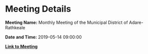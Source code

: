 # Meeting Details

**Meeting Name:** Monthly Meeting of the Municipal District of Adare-Rathkeale

**Date and Time:** 2019-05-14 09:00:00

**[Link to Meeting](https://www.limerick.ie/council/whats-on/monthly-meeting-municipal-district-adare-rathkeale-47)**
